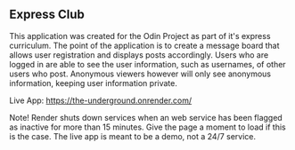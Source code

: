## Express Club
This application was created for the Odin Project as part of it's express curriculum.
The point of the application is to create a message board that allows user registration and displays posts accordingly.
Users who are logged in are able to see the user information, such as usernames, of other users who post.
Anonymous viewers however will only see anonymous information, keeping user information private.

Live App: https://the-underground.onrender.com/

Note! Render shuts down services when an web service has been flagged as inactive for more than 15 minutes. Give the page a moment to load if this is the case. The live app is meant to be a demo, not a 24/7 service.
